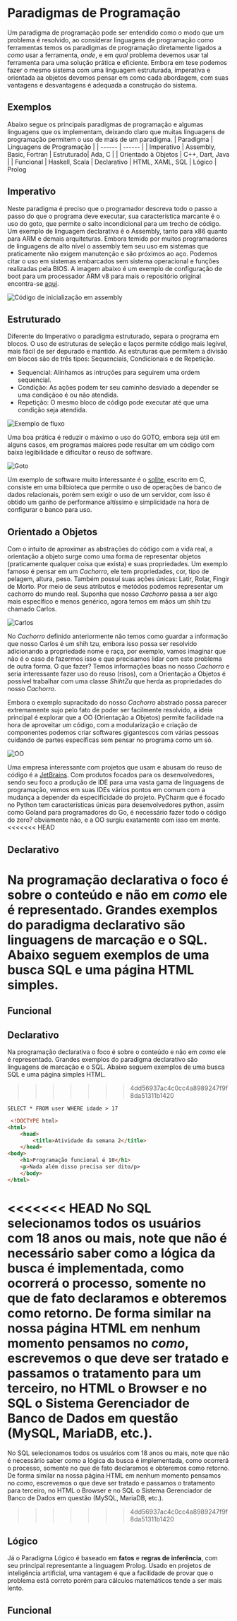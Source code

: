 # Paradigmas de Programação
Um paradigma de programação pode ser entendido como o modo que um problema é resolvido, ao considerar linguagens de programação como ferramentas temos os paradigmas de programação diretamente ligados a _como_ usar a ferramenta, _onde_, e em _qual_ problema devemos usar tal ferramenta para uma solução prática e eficiente. Embora em tese podemos fazer o mesmo sistema com uma linguagem estruturada, imperativa e orientada aa objetos devemos  pensar em como cada abordagem, com suas vantagens e desvantagens é adequada a construção do sistema.

## Exemplos
Abaixo segue os principais paradigmas de programação e algumas linguagens que os implementam, deixando claro que muitas linguagens de programação permitem o uso de mais de um paradigma. 
| Paradigma | Linguagens de Programação |
| ------ | ------ |
| Imperativo | Assembly, Basic, Fortran 
| Estruturado| Ada, C |
| Orientado à Objetos | C++, Dart, Java |
| Funcional | Haskell, Scala
| Declarativo | HTML, XAML, SQL
| Lógico | Prolog

## Imperativo
 Neste paradigma é preciso que o programador descreva todo o passo a passo do que o programa deve executar, sua característica marcante é o uso do goto, que permite o salto incondicional para um trecho de código. Um exemplo de linguagem declarativa é o Assembly, tanto para x86 quanto para ARM e demais arquiteturas. Embora temido por muitos programadores de linguagens de alto nível o assembly tem seu uso em sistemas que praticamente não exigem manutenção e são próximos ao aço. Podemos citar o uso em sistemas embarcados sem sistema operacional e funções realizadas pela BIOS. A imagem abaixo é um exemplo de configuração de boot para um processador ARM v8 para mais o repositório original encontra-se [aqui](https://github.com/cirosantilli/armv8-bare-metal/).
 
![Código de inicialização em assembly](./img/assembly.png)

## Estruturado
Diferente do Imperativo o paradigma estruturado, separa o programa em blocos. O uso de estruturas de seleção e laços permite código mais legível, mais fácil de ser depurado e mantido. As estruturas que permitem a divisão em blocos são de três tipos: Sequenciais, Condicionais e de Repetição.
- Sequencial: Alinhamos as intruções para seguirem uma ordem sequencial.
- Condição: As ações podem ter seu caminho desviado a depender se uma condiçãoo é ou não atendida.
- Repetição: O mesmo bloco de código pode executar até que uma condição seja atendida.

![Exemplo de fluxo](./img/estruturada.png)

Uma boa prática é reduzir o máximo o uso do GOTO, embora seja útil em alguns casos, em programas maiores  pode resultar em um código com baixa legibilidade e dificultar o reuso de software.

![Goto](./img/goto.png)

Um exemplo de software muito interessante é o [sqlite](https://www.sqlite.org/index.html), escrito em C, consiste em uma bilbioteca que permite o uso de operações de banco de dados relacionais, porém sem exigir o uso de um servidor, com isso é obtido um ganho de performance altíssimo e simplicidade na hora de configurar o banco para uso.

## Orientado a Objetos
Com o intuito de aproximar as abstrações do código com a vida real, a orientação a objeto surge como uma forma de representar objetos (praticamente qualquer coisa que exista) e suas propriedades. Um exemplo famoso é pensar em um *Cachorro*, ele tem propriedades, cor, tipo de pelagem, altura, peso. Também possuí suas ações únicas: Latir, Rolar, Fingir de Morto. Por meio de seus atributos e metódos podemos representar um cachorro do mundo real. Suponha que nosso *Cachorro* passa a ser algo mais específico e menos genérico, agora temos em mãos um shih tzu chamado Carlos. 

![Carlos](./img/shitzu.jpg)

No *Cachorro* definido anteriormente não temos como guardar a informação que nosso Carlos é um shih tzu, embora isso possa ser resolvido adicionando a propriedade nome e raça, por exemplo, vamos imaginar que não é o caso de fazermos isso e que precisamos lidar com este problema de outra forma. O que fazer? Temos informações boas no nosso *Cachorro* e seria interessante fazer uso do reuso (risos), com a Orientação a Objetos é possível trabalhar com uma classe *ShihtZu* que herda as propriedades do nosso *Cachorro*.

Embora o exemplo supracitado do nosso *Cachorro* abstrado possa parecer extremamente sujo pelo fato de poder ser facilmente resolvido, a ideia principal é explorar que a OO (Orientação a Objetos) permite  facilidade na hora de aproveitar um código, com a modularização e criação de componentes podemos criar softwares gigantescos com várias pessoas cuidando de partes específicas sem pensar no programa como um só.

![OO](./img/oo.png)

Uma empresa interessante com projetos que usam e abusam do reuso de código é a [JetBrains](https://www.jetbrains.com/pt-br/). Com produtos focados para os desenvolvedores, sendo seu foco a produção de IDE para uma vasta gama de linguagens de programação, vemos em suas IDEs vários pontos em comum com a mudança a depender da especificidade do projeto. PyCharm que é focado no Python tem características únicas para desenvolvedores python, assim como Goland para programadores do Go, é necessário fazer todo o código do zero? obviamente não, e a OO surgiu exatamente com isso em mente. 
<<<<<<< HEAD

## Declarativo
Na programação declarativa o foco é sobre o conteúdo e não em _como_ ele é representado. Grandes exemplos do paradigma declarativo são linguagens de marcação e o SQL. Abaixo seguem exemplos de uma busca SQL e uma página HTML simples.
=======
## Funcional

## Declarativo
Na programação declarativa o foco é sobre o conteúdo e não em _como_ ele é representado. Grandes exemplos do paradigma declarativo são linguagens de marcação e o SQL. Abaixo seguem exemplos de uma busca SQL e uma página simples HTML.
>>>>>>> 4dd56937ac4c0cc4a8989247f9f8da51311b1420

 ``SELECT * FROM user WHERE idade > 17 ``
```html
 <!DOCTYPE html>	
<html>	
    <head>	
        <title>Atividade da semana 2</title>	
    </head>	
<body>	
    <h1>Programação funcional é 10</h1>	
    <p>Nada além disso precisa ser dito/p>	
    </body>	
</html>
```

<<<<<<< HEAD
No SQL selecionamos todos os usuários com 18 anos ou mais, note que não é necessário saber como a lógica da busca é implementada, como ocorrerá o processo, somente no que de fato declaramos e obteremos como retorno. De forma similar na nossa página HTML em nenhum momento pensamos no *como*, escrevemos o que deve ser tratado e passamos o tratamento para um terceiro, no HTML o Browser e no SQL o Sistema Gerenciador de Banco de Dados em questão (MySQL, MariaDB, etc.).
=======
No SQL selecionamos todos os usuários com 18 anos ou mais, note que não é necessário saber como a lógica da busca é implementada, como ocorrerá o processo, somente no que de fato declaramos e obteremos como retorno. De forma similar na nossa página HTML em nenhum momento pensamos no *como*, escrevemos o que deve ser tratado e passamos o tratamento para terceiro, no HTML o Browser e no SQL o Sistema Gerenciador de Banco de Dados em questão (MySQL, MariaDB, etc.).
>>>>>>> 4dd56937ac4c0cc4a8989247f9f8da51311b1420

## Lógico
Já o Paradigma Lógico é baseado em **fatos** e **regras de inferência**, com seu principal representante a linguagem Prolog. Usado en projetos de inteligência artificial, uma  vantagem é que a facilidade de provar que o problema está correto porém para cálculos matemáticos tende a ser mais lento.

## Funcional
